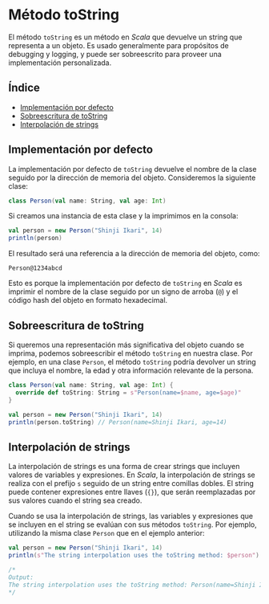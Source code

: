# Método toString

El método ``toString`` es un método en _Scala_ que devuelve un string que representa a un objeto. 
Es usado generalmente para propósitos de debugging y logging, y puede ser sobreescrito para proveer
una implementación personalizada.

## Índice

- [Implementación por defecto](#implementación-por-defecto)
- [Sobreescritura de toString](#sobreescritura-de-tostring)
- [Interpolación de strings](#interpolación-de-strings)

## Implementación por defecto

La implementación por defecto de ``toString`` devuelve el nombre de la clase seguido por la dirección
de memoria del objeto.
Consideremos la siguiente clase:

```scala	
class Person(val name: String, val age: Int)
```

Si creamos una instancia de esta clase y la imprimimos en la consola:

```scala
val person = new Person("Shinji Ikari", 14)
println(person)
```

El resultado será una referencia a la dirección de memoria del objeto, como:

```
Person@1234abcd
```

Esto es porque la implementación por defecto de ``toString`` en _Scala_ es imprimir el nombre de la 
clase seguido por un signo de arroba (``@``) y el código hash del objeto en formato hexadecimal.

## Sobreescritura de toString

Si queremos una representación más significativa del objeto cuando se imprima, podemos sobreescribir
el método ``toString`` en nuestra clase.
Por ejemplo, en una clase ``Person``, el método ``toString`` podría devolver un string que incluya 
el nombre, la edad y otra información relevante de la persona.

```scala
class Person(val name: String, val age: Int) {
  override def toString: String = s"Person(name=$name, age=$age)"
}

val person = new Person("Shinji Ikari", 14)
println(person.toString) // Person(name=Shinji Ikari, age=14)
```

## Interpolación de strings

La interpolación de strings es una forma de crear strings que incluyen valores de variables y
expresiones.
En _Scala_, la interpolación de strings se realiza con el prefijo ``s`` seguido de un string entre
comillas dobles.
El string puede contener expresiones entre llaves (``{}``), que serán reemplazadas por sus valores
cuando el string sea creado.

Cuando se usa la interpolación de strings, las variables y expresiones que se incluyen en el string
se evalúan con sus métodos ``toString``.
Por ejemplo, utilizando la misma clase ``Person`` que en el ejemplo anterior:

```scala
val person = new Person("Shinji Ikari", 14)
println(s"The string interpolation uses the toString method: $person")

/*
Output:
The string interpolation uses the toString method: Person(name=Shinji Ikari, age=14)
*/
```